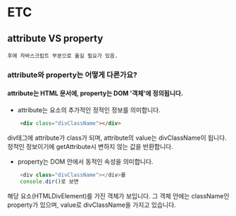 # ETC

## attribute VS property
    후에 자바스크립트 부분으로 옮길 필요가 있음.

### attribute와 property는 어떻게 다른가요?
#### attribute는 HTML 문서에, property는 DOM '객체'에 정의됩니다.
- attribute는 요소의 추가적인 정적인 정보를 의미합니다.
```html
    <div class="divClassName"></div>
```
div태그에 attribute가 class가 되며, attribute의 value는 divClassName이 됩니다.  
정적인 정보이기에 getAttribute시 변하지 않는 값을 반환합니다.

- property는 DOM 안에서 동적인 속성을 의미합니다.
```javascript
    <div class="divClassName"></div>를
    console.dir()로 보면
```
해당 요소(HTMLDivElement)를 가진 객체가 보입니다. 그 객체 안에는 className인 property가 있으며, value로 divClassName을 가지고 있습니다.